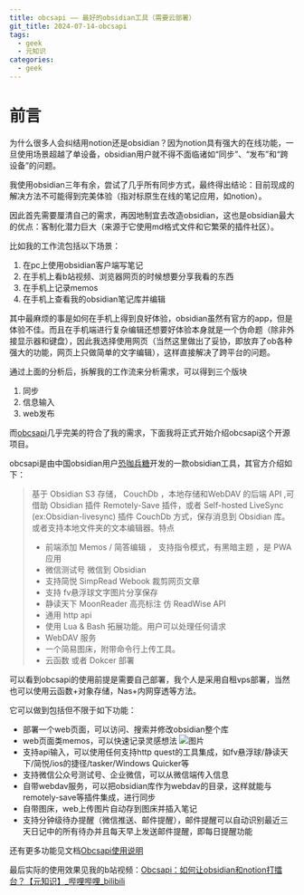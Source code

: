 ```yaml
---
title: obcsapi —— 最好的obsidian工具（需要云部署）
git_title: 2024-07-14-obcsapi
tags:
  - geek
  - 元知识
categories:
  - geek
---
```

# 前言 

为什么很多人会纠结用notion还是obsidian？因为notion具有强大的在线功能，一旦使用场景超越了单设备，obsidian用户就不得不面临诸如“同步”、“发布”和“跨设备”的问题。

我使用obsidian三年有余，尝试了几乎所有同步方式，最终得出结论：目前现成的解决方法不可能得到完美体验（指对标原生在线的笔记应用，如notion）。

因此首先需要厘清自己的需求，再因地制宜去改造obsidian，这也是obsidian最大的优点：客制化潜力巨大（来源于它使用md格式文件和它繁荣的插件社区）。

比如我的工作流包括以下场景：
1. 在pc上使用obsidian客户端写笔记 
2. 在手机上看b站视频、浏览器网页的时候想要分享我看的东西
3. 在手机上记录memos
4. 在手机上查看我的obsidian笔记库并编辑

其中最麻烦的事是如何在手机上得到良好体验，obsidian虽然有官方的app，但是体验不佳。而且在手机端进行复杂编辑还想要好体验本身就是一个伪命题（除非外接显示器和键盘），因此我选择使用网页（当然这里做出了妥协，即放弃了ob各种强大的功能，网页上只做简单的文字编辑），这样直接解决了跨平台的问题。

通过上面的分析后，拆解我的工作流来分析需求，可以得到三个版块
1. 同步 
2. 信息输入
3. web发布 

而[obcsapi](https://github.com/kkbt0/obcsapi-go)几乎完美的符合了我的需求，下面我将正式开始介绍obcsapi这个开源项目。

obcsapi是由中国obsidian用户[恐咖兵糖](https://github.com/kkbt0)开发的一款obsidian工具，其官方介绍如下：

> 基于 Obsidian S3 存储， CouchDb ，本地存储和WebDAV 的后端 API ,可借助 Obsidian 插件 Remotely-Save 插件，或者 Self-hosted LiveSync (ex:Obsidian-livesync) 插件 CouchDb 方式，保存消息到 Obsidian 库。或者支持本地文件夹的文本编辑器。特点
> 
> - 前端添加 Memos / 简答编辑 ， 支持指令模式，有黑暗主题 ，是 PWA 应用
> - 微信测试号 微信到 Obsidian
> - 支持简悦 SimpRead Webook 裁剪网页文章
> - 支持 fv悬浮球文字图片分享保存
> - 静读天下 MoonReader 高亮标注 仿 ReadWise API
> - 通用 http api
> - 使用 Lua & Bash 拓展功能。用户可以处理任何请求
> - WebDAV 服务
> - 一个简易图床，附带命令行上传工具。
> - 云函数 或者 Dokcer 部署

可以看到obcsapi的使用前提是需要自己部署，我个人是采用自租vps部署，当然也可以使用云函数+对象存储，Nas+内网穿透等方法。

它可以做到包括但不限于如下功能：
- 部署一个web页面，可以访问、搜索并修改obsidian整个库
- web页面类memos，可以快速记录灵感想法
![图片](https://github.com/kkbt0/obcsapi-go/raw/master/obcsapi-docs/docs/images/Snipaste_2023-05-09_21-21-34.png)
- 支持api输入，可以使用任何支持http quest的工具集成，如fv悬浮球/静读天下/简悦/ios的捷径/tasker/Windows Quicker等
- 支持微信公众号测试号、企业微信，可以从微信端传入信息 
- 自带webdav服务，可以把obsidian库作为webdav的目录，这样就能与remotely-save等插件集成，进行同步 
- 自带图床，web上传图片自动存到图床并插入笔记
- 支持分钟级待办提醒（微信推送、邮件提醒），邮件提醒可以自动识别最近三天日记中的所有待办并且每天早上发送邮件提醒，即每日提醒功能

还有更多功能见文档[Obcsapi使用说明](https://www.ftls.xyz/docs/obcsapi/)

最后实际的使用效果见我的b站视频：[Obcsapi：如何让obsidian和notion打擂台？【元知识】_哔哩哔哩_bilibili](https://www.bilibili.com/video/BV1iT421k7aq/)

